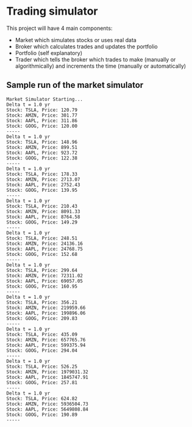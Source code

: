 # Trading simulator
This project will have 4 main components:
- Market which simulates stocks or uses real data
- Broker which calculates trades and updates the portfolio
- Portfolio (self explanatory)
- Trader which tells the broker which trades to make (manually or algorithmically) and increments the time (manually or automatically)


## Sample run of the market simulator

    Market Simulator Starting...
    Delta t = 1.0 yr
    Stock: TSLA, Price: 120.79
    Stock: AMZN, Price: 301.77
    Stock: AAPL, Price: 311.86
    Stock: GOOG, Price: 120.00
    -----
    Delta t = 1.0 yr
    Stock: TSLA, Price: 148.96
    Stock: AMZN, Price: 899.51
    Stock: AAPL, Price: 923.72
    Stock: GOOG, Price: 122.38
    -----
    Delta t = 1.0 yr
    Stock: TSLA, Price: 178.33
    Stock: AMZN, Price: 2713.07
    Stock: AAPL, Price: 2752.43
    Stock: GOOG, Price: 139.95
    -----
    Delta t = 1.0 yr
    Stock: TSLA, Price: 210.43
    Stock: AMZN, Price: 8091.33
    Stock: AAPL, Price: 8764.58
    Stock: GOOG, Price: 149.29
    -----
    Delta t = 1.0 yr
    Stock: TSLA, Price: 248.51
    Stock: AMZN, Price: 24136.16
    Stock: AAPL, Price: 24768.75
    Stock: GOOG, Price: 152.68
    -----
    Delta t = 1.0 yr
    Stock: TSLA, Price: 299.64
    Stock: AMZN, Price: 72311.02
    Stock: AAPL, Price: 69057.05
    Stock: GOOG, Price: 160.95
    -----
    Delta t = 1.0 yr
    Stock: TSLA, Price: 356.21
    Stock: AMZN, Price: 219959.66
    Stock: AAPL, Price: 199896.06
    Stock: GOOG, Price: 209.83
    -----
    Delta t = 1.0 yr
    Stock: TSLA, Price: 435.09
    Stock: AMZN, Price: 657765.76
    Stock: AAPL, Price: 599375.94
    Stock: GOOG, Price: 294.04
    -----
    Delta t = 1.0 yr
    Stock: TSLA, Price: 526.25
    Stock: AMZN, Price: 1979031.32
    Stock: AAPL, Price: 1845747.91
    Stock: GOOG, Price: 257.81
    -----
    Delta t = 1.0 yr
    Stock: TSLA, Price: 624.82
    Stock: AMZN, Price: 5936504.73
    Stock: AAPL, Price: 5649808.84
    Stock: GOOG, Price: 190.89
    -----
